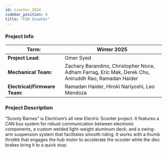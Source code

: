 ```yaml
---
id: scooter_2024
sidebar_position: 6
title: "F24 Scooter"
---
```


### Project Info

| **Term:** | Winter 2025 |
| -------------------- | --------------------------------------------------------------------------|
| **Project Lead:**       | Omer Syed |
| **Mechanical Team:** |  Zachary Barandino, Christopher Noce, Adham Farrag, Eric Mak, Derek Chu, Aniruddh Rao, Ramadan Haider |
| **Electrical/Firmware Team:** | Ramadan Haider, Hiroki Nariyoshi, Leo Mendoza |


### Project Description
“Scooty Barnes” is Electrium’s all new Electric Scooter project. It features a CAN bus system for robust communication between electronic components, a custom welded light-weight aluminum deck, and a swing-arm suspension system that facilitates smooth riding. It works with a thumb throttle that engages the hub motor to accelerate the scooter while the disc brakes bring it to a quick stop. 